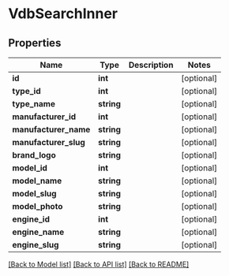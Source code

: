 # VdbSearchInner

## Properties
Name | Type | Description | Notes
------------ | ------------- | ------------- | -------------
**id** | **int** |  | [optional] 
**type_id** | **int** |  | [optional] 
**type_name** | **string** |  | [optional] 
**manufacturer_id** | **int** |  | [optional] 
**manufacturer_name** | **string** |  | [optional] 
**manufacturer_slug** | **string** |  | [optional] 
**brand_logo** | **string** |  | [optional] 
**model_id** | **int** |  | [optional] 
**model_name** | **string** |  | [optional] 
**model_slug** | **string** |  | [optional] 
**model_photo** | **string** |  | [optional] 
**engine_id** | **int** |  | [optional] 
**engine_name** | **string** |  | [optional] 
**engine_slug** | **string** |  | [optional] 

[[Back to Model list]](../README.md#documentation-for-models) [[Back to API list]](../README.md#documentation-for-api-endpoints) [[Back to README]](../README.md)


